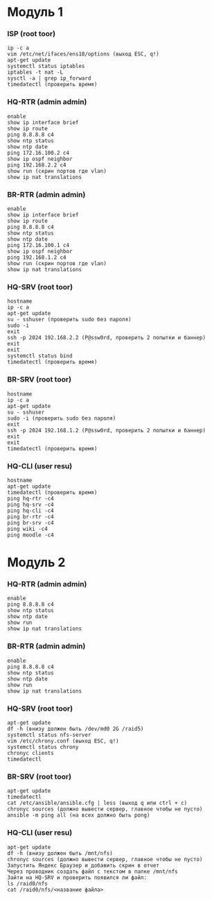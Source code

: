 # Модуль 1
### ISP (root toor)
```
ip -c a
vim /etc/net/ifaces/ens18/options (выход ESC, q!)
apt-get update
systemctl status iptables
iptables -t nat -L
sysctl -a | grep ip_forward
timedatectl (проверить время)
```
### HQ-RTR (admin admin)
```
enable
show ip interface brief
show ip route
ping 8.8.8.8 c4
show ntp status
show ntp date
ping 172.16.100.2 c4
show ip ospf neighbor
ping 192.168.2.2 c4
show run (скрин портов где vlan) 
show ip nat translations
```
### BR-RTR (admin admin)
```
enable
show ip interface brief
show ip route
ping 8.8.8.8 c4
show ntp status
show ntp date
ping 172.16.100.1 c4
show ip ospf neighbor
ping 192.168.1.2 c4
show run (скрин портов где vlan)
show ip nat translations
```
### HQ-SRV (root toor)
```
hostname
ip -c a
apt-get update
su - sshuser (проверить sudo без пароля)
sudo -i
exit
ssh -p 2024 192.168.2.2 (P@ssw0rd, проверить 2 попытки и баннер)
exit
exit
systemctl status bind
timedatectl (проверить время)
```
### BR-SRV (root toor)
```
hostname
ip -c a
apt-get update
su - sshuser
sudo -i (проверить sudo без пароля)
exit
ssh -p 2024 192.168.1.2 (P@ssw0rd, проверить 2 попытки и баннер)
exit
exit
timedatectl (проверить время)
```
### HQ-CLI (user resu)
```
hostname
apt-get update
timedatectl (проверить время)
ping hq-rtr -c4
ping hq-srv -c4
ping hq-cli -c4
ping br-rtr -c4
ping br-srv -c4
ping wiki -c4
ping moodle -c4
```
# Модуль 2
### HQ-RTR (admin admin)
```
enable
ping 8.8.8.8 c4
show ntp status
show ntp date
show run
show ip nat translations
```
### BR-RTR (admin admin)
```
enable
ping 8.8.8.8 c4
show ntp status
show ntp date
show run
show ip nat translations
```
### HQ-SRV (root toor)
```
apt-get update
df -h (внизу должен быть /dev/md0 2G /raid5)
systemctl status nfs-server
vim /etc/chrony.conf (выход ESC, q!)
systemctl status chrony
chronyc clients
timedatectl 
```
### BR-SRV (root toor)
```
apt-get update
timedatectl 
cat /etc/ansible/ansible.cfg | less (выход q или ctrl + c)
chronyc sources (должно вывести сервер, главное чтобы не пусто)
ansible -m ping all (на всех должно быть pong)
```
### HQ-CLI (user resu)
```
apt-get update
df -h (внизу должен быть /mnt/nfs)
chronyc sources (должно вывести сервер, главное чтобы не пусто)
Запустить Яндекс Браузер и добавить скрин в отчет
Через проводник создать файл с текстом в папке /mnt/nfs
Зайти на HQ-SRV и проверить появился ли файл:
ls /raid0/nfs
cat /raid0/nfs/<название файла>
```
